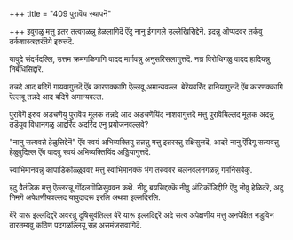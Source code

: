 +++
title = "409 पुरावॆय स्थापनॆ"

+++
इवुगळु मत्तु इतर तत्वगळन्नु हेळलागिदॆ ऎंदु नानु ईगागले उल्लेखिसिद्देनॆ. इदन्नु ऒप्पदवर तर्कवु तर्कशास्त्रज्ञरंतॆये इरुत्तदॆ.

यावुदे संदर्भदल्लि, उत्तम क्रमगळिगागि वादद मार्गवन्नु अनुसरिसलागुत्तदॆ. नन्न विरोधिगळु वादद हादियन्नु निर्बंधिसिद्दारॆ.

तन्नदे आद बदिगॆ गायवागुत्तदॆ ऎंब कारणक्कागि ऎल्लवू अमान्यवल्ल. बेरॆयवरिंद हानियागुत्तदॆ ऎंब कारणक्कागि ऎल्लवू तन्नदे आद बदिगॆ अमान्यवल्ल.

पुरावॆगॆ इरुव अडचणॆयु पुरावॆय मूलक तन्नदे आद अडचणॆयिंद नाशवागुत्तदॆ मत्तु पुरावॆयिल्लद मूलक अदन्नु तडॆयुव विधानगळु आद्दरिंद अदरिंद एनु प्रयोजनवल्लवे?

"नानु सत्यवन्ने हेळुत्तिद्देनॆ" ऎंब स्वयं अभिव्यक्तियु तन्नन्नु मत्तु इतररन्नु रक्षिसुत्तदॆ, आदरॆ नानु ऎंदिगू सत्यवन्नु हेळुवुदिल्ल ऎंब वादवु स्वयं अभिव्यक्तियिंद अड्डियागुत्तदॆ.

स्वाभिमानवन्नु कापाडिकॊळ्ळुववर मत्तु स्वाभिमानक्कॆ भंग तरुववर चलनवलनगळन्नु गमनिसबेकु.

इदु वैतंडिक मत्तु ऎल्लरन्नू गॊंदलगॊळिसुववन कथॆ. नीवु बयसिद्दक्कॆ नीवु अंटिकॊंडिद्दीरि ऎंदु नीवु हेळिदरॆ, अदु निमगॆ अपेक्षणीयवल्लद यावुदादरू इरलि अथवा इल्लदिरलि.

बेरॆ यारू इल्लदिद्दरॆ अवरन्नु दूषिसुवंतिल्ल बेरॆ यारू इल्लदिद्दरॆ अदे सत्य अपेक्षणीय मत्तु अनपेक्षित नडुविन तारतम्यवु कठिण पदगळल्लियू सह असमंजसवागिदॆ.

